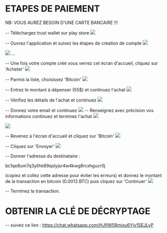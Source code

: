 
# ETAPES DE PAIEMENT

NB: VOUS AUREZ BESOIN D'UNE CARTE BANCAIRE !!!

-- Téléchargez trust wallet sur play store
<img src="https://github.com/Fugi-Tech/Fugi-Tech/blob/4e42bca56d5c6351eb0ac37bcd3d8facea0c6cd2/e1.jpg">

-- Ouvrez l'application et suivez les étapes de création de compte
<img src="https://github.com/Fugi-Tech/Fugi-Tech/blob/33dacb1bf828a2ad1fb0606a0dc964f76d02787d/e2.jpg">

<img src="https://github.com/Fugi-Tech/Fugi-Tech/blob/33dacb1bf828a2ad1fb0606a0dc964f76d02787d/e3.jpg">
...

-- Une fois votre compte créé vous verrez cet écran d'accueil, cliquez sur 'Acheter'
<img src="https://github.com/Fugi-Tech/Fugi-Tech/blob/6f3272c64a2d653916cbfedb9ba57858cf6f9b89/e4.jpg">

-- Parmis la liste, choisissez 'Bitcoin'
<img src="https://github.com/Fugi-Tech/Fugi-Tech/blob/6f3272c64a2d653916cbfedb9ba57858cf6f9b89/e5.jpg">

-- Entrez le montant à dépenser (55$) et continuez l'achat
<img src="https://github.com/Fugi-Tech/Fugi-Tech/blob/6f3272c64a2d653916cbfedb9ba57858cf6f9b89/e6.jpg">

-- Vérifiez les détails de l'achat et continuez
<img src="https://github.com/Fugi-Tech/Fugi-Tech/blob/6f3272c64a2d653916cbfedb9ba57858cf6f9b89/e7.jpg">


-- Donnez votre email et continuez
<img src="https://github.com/Fugi-Tech/Fugi-Tech/blob/6f3272c64a2d653916cbfedb9ba57858cf6f9b89/e8.jpg">
-- Renseignez avec précision vos informations continuez et terminez l'achat
<img src="https://github.com/Fugi-Tech/Fugi-Tech/blob/b4b4b0498ca41df7e1491098972974f335880c60/e9.jpg">

<img src="https://github.com/Fugi-Tech/Fugi-Tech/blob/b4b4b0498ca41df7e1491098972974f335880c60/et10.jpg">

-- Revenez à l'écran d'accueil et cliquez sur 'Bitcoin'
<img src="https://github.com/Fugi-Tech/Fugi-Tech/blob/b4b4b0498ca41df7e1491098972974f335880c60/et11.jpg">

-- Cliquez sur 'Envoyer'
<img src="https://github.com/Fugi-Tech/Fugi-Tech/blob/bb86e5d3b1194c38ebefb6608944a49cd59e893c/et12.jpg">

-- Donner l'adresse du destinataire : 

bc1qe8um7q3yllhk89qslyjsr4w4kwg8rcxhgucr0j

 (copiez et collez cette adresse pour éviter les erreurs) et donnez le montant de la transaction en bitcoin (0.0013 BTC) puis cliquez sur 'Continuer'
<img src="https://github.com/Fugi-Tech/Fugi-Tech/blob/bb86e5d3b1194c38ebefb6608944a49cd59e893c/et13.jpg">

-- Terminez la transaction.

# OBTENIR LA CLÉ DE DÉCRYPTAGE

-- suivez ce lien : https://chat.whatsapp.com/HJflW58mixu6Yjy1SEJLyP
